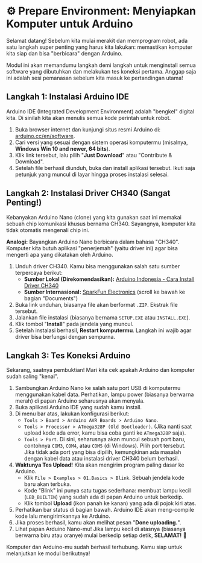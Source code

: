 # ⚙️ Prepare Environment: Menyiapkan Komputer untuk Arduino
Selamat datang! Sebelum kita mulai merakit dan memprogram robot, ada satu langkah super penting yang harus kita lakukan: memastikan komputer kita siap dan bisa "berbicara" dengan Arduino.

Modul ini akan memandumu langkah demi langkah untuk menginstall semua software yang dibutuhkan dan melakukan tes koneksi pertama. Anggap saja ini adalah sesi pemanasan sebelum kita masuk ke pertandingan utama!

## Langkah 1: Instalasi Arduino IDE
Arduino IDE (Integrated Development Environment) adalah "bengkel" digital kita. Di sinilah kita akan menulis semua kode perintah untuk robot.

1. Buka browser internet dan kunjungi situs resmi Arduino di: [arduino.cc/en/software](https://www.arduino.cc/en/software).
2. Cari versi yang sesuai dengan sistem operasi komputermu (misalnya, **Windows Win 10 and newer, 64 bits**).
3. Klik link tersebut, lalu pilih "**Just Download**" atau "Contribute & Download".
4. Setelah file berhasil diunduh, buka dan install aplikasi tersebut. Ikuti saja petunjuk yang muncul di layar hingga proses instalasi selesai.

## Langkah 2: Instalasi Driver CH340 (Sangat Penting!)
Kebanyakan Arduino Nano (clone) yang kita gunakan saat ini memakai sebuah chip komunikasi khusus bernama CH340. Sayangnya, komputer kita tidak otomatis mengenali chip ini.

**Analogi:** Bayangkan Arduino Nano berbicara dalam bahasa "CH340". Komputer kita butuh aplikasi "penerjemah" (yaitu driver ini) agar bisa mengerti apa yang dikatakan oleh Arduino.

1. Unduh driver CH340. Kamu bisa menggunakan salah satu sumber terpercaya berikut:
    *   **Sumber Lokal (Direkomendasikan):** [Arduino Indonesia - Cara Install Driver CH340](https://www.arduinoindonesia.id/2020/08/cara-install-driver-ch340-ch341-di.html)
    *   **Sumber Internasional:** [SparkFun Electronics](https://learn.sparkfun.com/tutorials/how-to-install-ch340-drivers/all) (scroll ke bawah ke bagian "Documents")
2. Buka link unduhan, biasanya file akan berformat `.ZIP`. Ekstrak file tersebut.
3. Jalankan file instalasi (biasanya bernama `SETUP.EXE` atau `INSTALL.EXE`).
4. Klik tombol "**Install**" pada jendela yang muncul.
5. Setelah instalasi berhasil, **Restart komputermu**. Langkah ini wajib agar driver bisa berfungsi dengan sempurna.

## Langkah 3: Tes Koneksi Arduino
Sekarang, saatnya pembuktian! Mari kita cek apakah Arduino dan komputer sudah saling "kenal".

1.  Sambungkan Arduino Nano ke salah satu port USB di komputermu menggunakan kabel data. Perhatikan, lampu power (biasanya berwarna merah) di papan Arduino seharusnya akan menyala.
2.  Buka aplikasi Arduino IDE yang sudah kamu install.
3.  Di menu bar atas, lakukan konfigurasi berikut:
    *   `Tools > Board > Arduino AVR Boards > Arduino Nano`.
    *   `Tools > Processor > ATmega328P (Old Bootloader)`. (Jika nanti saat upload kode ada error, kamu bisa coba ganti ke `ATmega328P` saja).
    *   `Tools > Port`. Di sini, seharusnya akan muncul sebuah port baru, contohnya `COM3`, `COM4`, atau `COM5` (di Windows). Pilih port tersebut. Jika tidak ada port yang bisa dipilih, kemungkinan ada masalah dengan kabel data atau instalasi driver CH340 belum berhasil.
4.  **Waktunya Tes Upload!** Kita akan mengirim program paling dasar ke Arduino.
    *   Klik `File > Examples > 01.Basics > Blink`. Sebuah jendela kode baru akan terbuka.
    *   Kode "Blink" ini punya satu tugas sederhana: membuat lampu kecil (`LED_BUILTIN`) yang sudah ada di papan Arduino untuk berkedip.
    *   Klik tombol **Upload** (ikon panah ke kanan) yang ada di pojok kiri atas.
5.  Perhatikan bar status di bagian bawah. Arduino IDE akan meng-compile kode lalu mengirimkannya ke Arduino.
6.  Jika proses berhasil, kamu akan melihat pesan "**Done uploading.**".
7.  Lihat papan Arduino Nano-mu! Jika lampu kecil di atasnya (biasanya berwarna biru atau oranye) mulai berkedip setiap detik, **SELAMAT!** 🎉

Komputer dan Arduino-mu sudah berhasil terhubung. Kamu siap untuk melanjutkan ke modul berikutnya!
